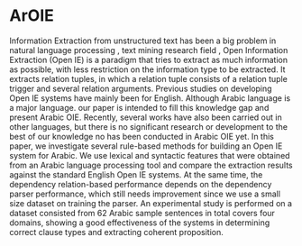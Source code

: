 # ArOIE
Information Extraction from unstructured text has been a big problem in natural language processing , text mining research field ,
Open Information Extraction (Open IE) is a paradigm that tries to extract as much information as possible, with less restriction on the information type to be extracted.
It extracts relation tuples, in which a relation tuple consists of a relation tuple trigger and several relation arguments.
Previous studies on developing Open IE systems have mainly been for English. Although Arabic language is a major language.
our paper is intended to fill this knowledge gap and present Arabic OIE. 
Recently, several works have also been carried out in other languages, 
but there is no significant research or development to the best of our knowledge no has been conducted in Arabic OIE yet. 
In this paper, we investigate several rule-based methods for building an Open IE system for Arabic. 
We use lexical and syntactic features that were obtained from an Arabic language processing tool and compare the extraction results against the standard English Open IE systems. 
At the same time, the dependency relation-based performance depends on the dependency parser performance,
which still needs improvement since we use a small size dataset on training the parser.
An experimental study is performed on a dataset consisted from 62 Arabic sample sentences in total covers four domains,
showing a good effectiveness of the systems in determining correct clause types and extracting coherent proposition.
